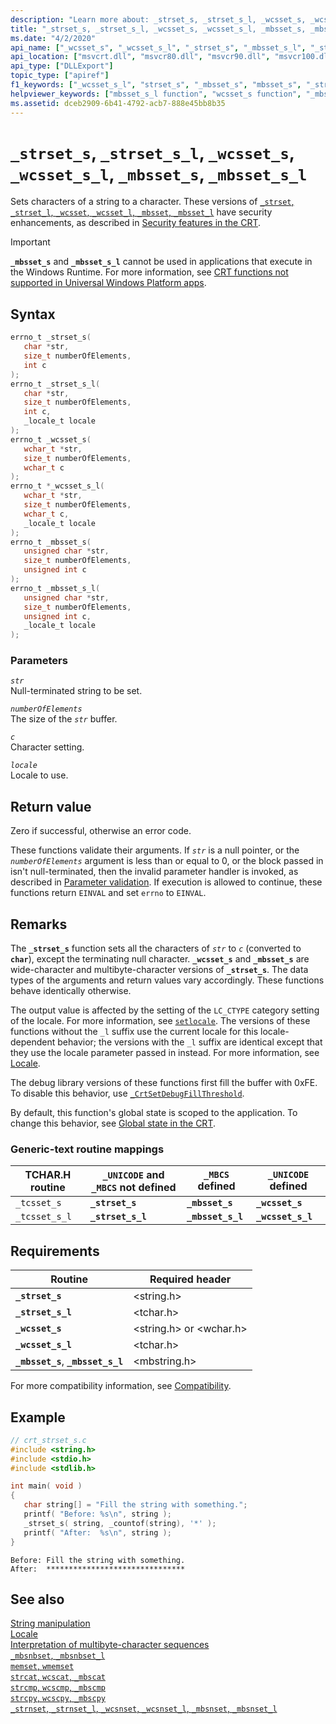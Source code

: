```yaml
---
description: "Learn more about: _strset_s, _strset_s_l, _wcsset_s, _wcsset_s_l, _mbsset_s, _mbsset_s_l"
title: "_strset_s, _strset_s_l, _wcsset_s, _wcsset_s_l, _mbsset_s, _mbsset_s_l"
ms.date: "4/2/2020"
api_name: ["_wcsset_s", "_wcsset_s_l", "_strset_s", "_mbsset_s_l", "_strset_s_l", "_mbsset_s", "_o__mbsset_s", "_o__mbsset_s_l", "_o__strset_s", "_o__wcsset_s"]
api_location: ["msvcrt.dll", "msvcr80.dll", "msvcr90.dll", "msvcr100.dll", "msvcr100_clr0400.dll", "msvcr110.dll", "msvcr110_clr0400.dll", "msvcr120.dll", "msvcr120_clr0400.dll", "ucrtbase.dll", "api-ms-win-crt-multibyte-l1-1-0.dll", "api-ms-win-crt-string-l1-1-0.dll", "ntoskrnl.exe", "api-ms-win-crt-private-l1-1-0.dll"]
api_type: ["DLLExport"]
topic_type: ["apiref"]
f1_keywords: ["_wcsset_s_l", "strset_s", "_mbsset_s", "mbsset_s", "_strset_s", "_mbsset_s_l", "strset_s_l", "_wcsset_s", "mbsset_s_l", "wcsset_s_l", "wcsset_s", "_strset_s_l", "_tcsset_s_l", "_tcsset_s"]
helpviewer_keywords: ["mbsset_s_l function", "wcsset_s function", "_mbsset_s function", "tcsset_s function", "strset_s_l function", "characters [C++], setting", "_wcsset_s_l function", "_strset_s function", "strset_s function", "wcsset_s_l function", "strings [C++], setting characters", "_strset_s_l function", "_mbsset_s_l function", "_wcsset_s function", "tcsset_s_l function", "_tcsset_s_l function", "_tcsset_s function", "mbsset_s function"]
ms.assetid: dceb2909-6b41-4792-acb7-888e45bb8b35
---
```

# `_strset_s`, `_strset_s_l`, `_wcsset_s`, `_wcsset_s_l`, `_mbsset_s`, `_mbsset_s_l`

Sets characters of a string to a character. These versions of [`_strset`, `_strset_l`, `_wcsset`, `_wcsset_l`, `_mbsset`, `_mbsset_l`](strset-strset-l-wcsset-wcsset-l-mbsset-mbsset-l.md) have security enhancements, as described in [Security features in the CRT](../security-features-in-the-crt.md).

> [!IMPORTANT]
> **`_mbsset_s`** and **`_mbsset_s_l`** cannot be used in applications that execute in the Windows Runtime. For more information, see [CRT functions not supported in Universal Windows Platform apps](../../cppcx/crt-functions-not-supported-in-universal-windows-platform-apps.md).

## Syntax

```C
errno_t _strset_s(
   char *str,
   size_t numberOfElements,
   int c
);
errno_t _strset_s_l(
   char *str,
   size_t numberOfElements,
   int c,
   _locale_t locale
);
errno_t _wcsset_s(
   wchar_t *str,
   size_t numberOfElements,
   wchar_t c
);
errno_t *_wcsset_s_l(
   wchar_t *str,
   size_t numberOfElements,
   wchar_t c,
   _locale_t locale
);
errno_t _mbsset_s(
   unsigned char *str,
   size_t numberOfElements,
   unsigned int c
);
errno_t _mbsset_s_l(
   unsigned char *str,
   size_t numberOfElements,
   unsigned int c,
   _locale_t locale
);
```

### Parameters

*`str`*\
Null-terminated string to be set.

*`numberOfElements`*\
The size of the *`str`* buffer.

*`c`*\
Character setting.

*`locale`*\
Locale to use.

## Return value

Zero if successful, otherwise an error code.

These functions validate their arguments. If *`str`* is a null pointer, or the *`numberOfElements`* argument is less than or equal to 0, or the block passed in isn't null-terminated, then the invalid parameter handler is invoked, as described in [Parameter validation](../parameter-validation.md). If execution is allowed to continue, these functions return `EINVAL` and set `errno` to `EINVAL`.

## Remarks

The **`_strset_s`** function sets all the characters of *`str`* to *`c`* (converted to **`char`**), except the terminating null character. **`_wcsset_s`** and **`_mbsset_s`** are wide-character and multibyte-character versions of **`_strset_s`**. The data types of the arguments and return values vary accordingly. These functions behave identically otherwise.

The output value is affected by the setting of the `LC_CTYPE` category setting of the locale. For more information, see [`setlocale`](setlocale-wsetlocale.md). The versions of these functions without the `_l` suffix use the current locale for this locale-dependent behavior; the versions with the `_l` suffix are identical except that they use the locale parameter passed in instead. For more information, see [Locale](../locale.md).

The debug library versions of these functions first fill the buffer with 0xFE. To disable this behavior, use [`_CrtSetDebugFillThreshold`](crtsetdebugfillthreshold.md).

By default, this function's global state is scoped to the application. To change this behavior, see [Global state in the CRT](../global-state.md).

### Generic-text routine mappings

| TCHAR.H routine | `_UNICODE` and `_MBCS` not defined | `_MBCS` defined | `_UNICODE` defined |
|---|---|---|---|
| `_tcsset_s` | **`_strset_s`** | **`_mbsset_s`** | **`_wcsset_s`** |
| `_tcsset_s_l` | **`_strset_s_l`** | **`_mbsset_s_l`** | **`_wcsset_s_l`** |

## Requirements

| Routine | Required header |
|---|---|
| **`_strset_s`** | \<string.h> |
| **`_strset_s_l`** | \<tchar.h> |
| **`_wcsset_s`** | \<string.h> or \<wchar.h> |
| **`_wcsset_s_l`** | \<tchar.h> |
| **`_mbsset_s`**, **`_mbsset_s_l`** | \<mbstring.h> |

For more compatibility information, see [Compatibility](../compatibility.md).

## Example

```C
// crt_strset_s.c
#include <string.h>
#include <stdio.h>
#include <stdlib.h>

int main( void )
{
   char string[] = "Fill the string with something.";
   printf( "Before: %s\n", string );
   _strset_s( string, _countof(string), '*' );
   printf( "After:  %s\n", string );
}
```

```Output
Before: Fill the string with something.
After:  *******************************
```

## See also

[String manipulation](../string-manipulation-crt.md)\
[Locale](../locale.md)\
[Interpretation of multibyte-character sequences](../interpretation-of-multibyte-character-sequences.md)\
[`_mbsnbset`, `_mbsnbset_l`](mbsnbset-mbsnbset-l.md)\
[`memset`, `wmemset`](memset-wmemset.md)\
[`strcat`, `wcscat`, `_mbscat`](strcat-wcscat-mbscat.md)\
[`strcmp`, `wcscmp`, `_mbscmp`](strcmp-wcscmp-mbscmp.md)\
[`strcpy`, `wcscpy`, `_mbscpy`](strcpy-wcscpy-mbscpy.md)\
[`_strnset`, `_strnset_l`, `_wcsnset`, `_wcsnset_l`, `_mbsnset`, `_mbsnset_l`](strnset-strnset-l-wcsnset-wcsnset-l-mbsnset-mbsnset-l.md)
